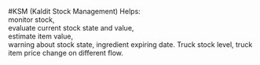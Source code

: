 #KSM (Kaldit Stock Management)
Helps:  
monitor stock,  
evaluate current stock state and value,  
estimate item value,  
warning about stock state, ingredient expiring date.
Truck stock level, truck item price change on different flow.
